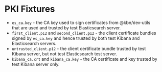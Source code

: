 # PKI Fixtures

* `es_ca.key` - the CA key used to sign certificates from @kbn/dev-utils that are used and trusted by test Elasticsearch server.
* `first_client.p12` and `second_client.p12` - the client certificate bundles signed by `es_ca.key` and hence trusted by
both test Kibana and Elasticsearch servers.
* `untrusted_client.p12` - the client certificate bundle trusted by test Kibana server, but not test Elasticsearch test server.
* `kibana_ca.crt` and `kibana_ca.key` - the CA certificate and key trusted by test Kibana server only.